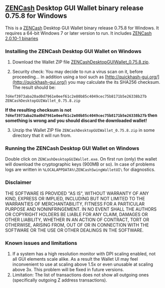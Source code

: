 ## [ZENCash](https://zensystem.io/) Desktop GUI Wallet binary release 0.75.8 for Windows

This is a [ZENCash](https://zensystem.io/) Desktop GUI Wallet binary release 0.75.8 for Windows. 
It requires a 64-bit Windows 7 or later version to run. It includes [ZENCash 2.0.10-1 binaries](https://github.com/ZencashOfficial/zen/releases/tag/v2.0.10-1)


### Installing the ZENCash Desktop GUI Wallet on Windows

1. Download the Wallet ZIP file 
[ZENCashDesktopGUIWallet_0.75.8.zip](https://github.com/ZencashOfficial/zencash-swing-wallet-ui/releases/download/0.75.8/ZENCashDesktopGUIWallet_0.75.8.zip). 

2. Security check: You may decide to run a virus scan on it, before proceeding... In addition using a tool 
such as [http://quickhash-gui.org/](http://quickhash-gui.org/) you may calculate the its SHA256 checksum. The 
result should be:
```
7d4ef3973aba20ad0d7961e0eef61c2e80b85c4049cec75b8171b5e26338b27b ZENCashDesktopGUIWallet_0.75.8.zip
```
**If the resulting checksum is not `7d4ef3973aba20ad0d7961e0eef61c2e80b85c4049cec75b8171b5e26338b27b` then**
**something is wrong and you should discard the downloaded wallet!**

3. Unzip the Wallet ZIP file `ZENCashDesktopGUIWallet_0.75.8.zip` in some directory that it will run from.
   
### Running the ZENCash Desktop GUI Wallet on Windows

Double click on `ZENCashDesktopGUIWallet.exe`. On first run (only) the wallet will download the cryptographic keys 
(900MB or so). In case of problems logs are written in `%LOCALAPPDATA%\ZENCashSwingWalletUI\` for diagnostics.


### Disclaimer

THE SOFTWARE IS PROVIDED "AS IS", WITHOUT WARRANTY OF ANY KIND, EXPRESS OR
IMPLIED, INCLUDING BUT NOT LIMITED TO THE WARRANTIES OF MERCHANTABILITY,
FITNESS FOR A PARTICULAR PURPOSE AND NONINFRINGEMENT. IN NO EVENT SHALL THE
AUTHORS OR COPYRIGHT HOLDERS BE LIABLE FOR ANY CLAIM, DAMAGES OR OTHER
LIABILITY, WHETHER IN AN ACTION OF CONTRACT, TORT OR OTHERWISE, ARISING FROM,
OUT OF OR IN CONNECTION WITH THE SOFTWARE OR THE USE OR OTHER DEALINGS IN THE
SOFTWARE.

### Known issues and limitations
1. If a system has a high resolution monitor with DPI scaling enabled, not all GUI elements scale alike.
As a result the Wallet UI may feel inconvenient to use at scaling above 1.5x or even unusable at scaling above 3x.
This problem will be fixed in future versions.
1. Limitation: The list of transactions does not show all outgoing ones (specifically outgoing Z address 
transactions).  
